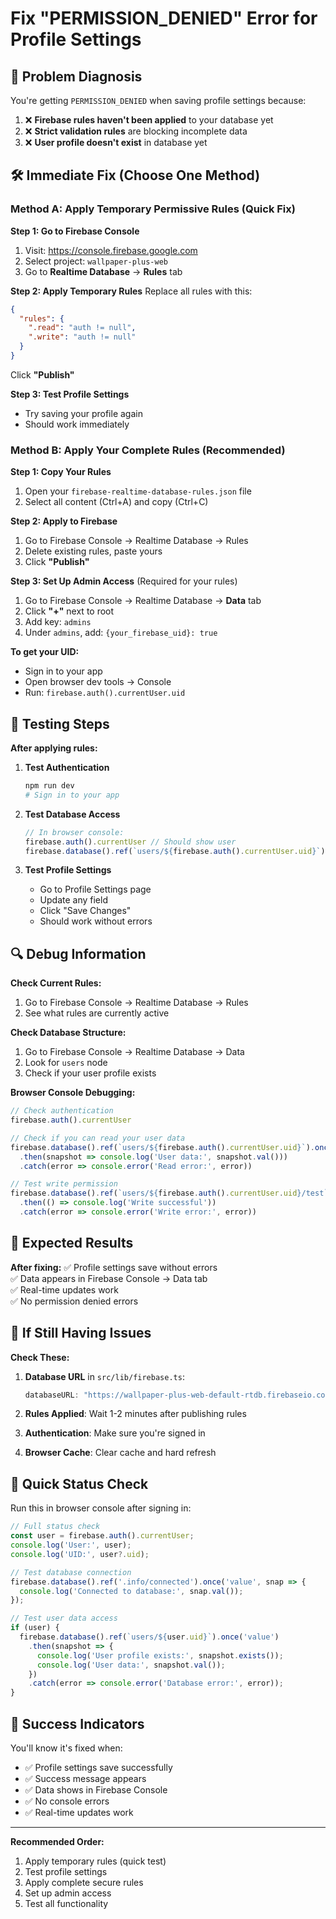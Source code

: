 # Fix "PERMISSION_DENIED" Error for Profile Settings

## 🚨 Problem Diagnosis
You're getting `PERMISSION_DENIED` when saving profile settings because:
1. ❌ **Firebase rules haven't been applied** to your database yet
2. ❌ **Strict validation rules** are blocking incomplete data
3. ❌ **User profile doesn't exist** in database yet

## 🛠️ Immediate Fix (Choose One Method)

### Method A: Apply Temporary Permissive Rules (Quick Fix)

**Step 1: Go to Firebase Console**
1. Visit: https://console.firebase.google.com
2. Select project: `wallpaper-plus-web`
3. Go to **Realtime Database** → **Rules** tab

**Step 2: Apply Temporary Rules**
Replace all rules with this:
```json
{
  "rules": {
    ".read": "auth != null",
    ".write": "auth != null"
  }
}
```
Click **"Publish"**

**Step 3: Test Profile Settings**
- Try saving your profile again
- Should work immediately

### Method B: Apply Your Complete Rules (Recommended)

**Step 1: Copy Your Rules**
1. Open your `firebase-realtime-database-rules.json` file
2. Select all content (Ctrl+A) and copy (Ctrl+C)

**Step 2: Apply to Firebase**
1. Go to Firebase Console → Realtime Database → Rules
2. Delete existing rules, paste yours
3. Click **"Publish"**

**Step 3: Set Up Admin Access** (Required for your rules)
1. Go to Firebase Console → Realtime Database → **Data** tab
2. Click **"+"** next to root
3. Add key: `admins`
4. Under `admins`, add: `{your_firebase_uid}: true`

**To get your UID:**
- Sign in to your app
- Open browser dev tools → Console
- Run: `firebase.auth().currentUser.uid`

## 🧪 Testing Steps

**After applying rules:**

1. **Test Authentication**
   ```bash
   npm run dev
   # Sign in to your app
   ```

2. **Test Database Access**
   ```javascript
   // In browser console:
   firebase.auth().currentUser // Should show user
   firebase.database().ref(`users/${firebase.auth().currentUser.uid}`).once('value') // Should work
   ```

3. **Test Profile Settings**
   - Go to Profile Settings page
   - Update any field
   - Click "Save Changes"
   - Should work without errors

## 🔍 Debug Information

**Check Current Rules:**
1. Go to Firebase Console → Realtime Database → Rules
2. See what rules are currently active

**Check Database Structure:**
1. Go to Firebase Console → Realtime Database → Data
2. Look for `users` node
3. Check if your user profile exists

**Browser Console Debugging:**
```javascript
// Check authentication
firebase.auth().currentUser

// Check if you can read your user data
firebase.database().ref(`users/${firebase.auth().currentUser.uid}`).once('value')
  .then(snapshot => console.log('User data:', snapshot.val()))
  .catch(error => console.error('Read error:', error))

// Test write permission
firebase.database().ref(`users/${firebase.auth().currentUser.uid}/test`).set('hello')
  .then(() => console.log('Write successful'))
  .catch(error => console.error('Write error:', error))
```

## 🎯 Expected Results

**After fixing:**
✅ Profile settings save without errors  
✅ Data appears in Firebase Console → Data tab  
✅ Real-time updates work  
✅ No permission denied errors  

## 🚨 If Still Having Issues

**Check These:**

1. **Database URL** in `src/lib/firebase.ts`:
   ```typescript
   databaseURL: "https://wallpaper-plus-web-default-rtdb.firebaseio.com"
   ```

2. **Rules Applied**: Wait 1-2 minutes after publishing rules

3. **Authentication**: Make sure you're signed in

4. **Browser Cache**: Clear cache and hard refresh

## 📱 Quick Status Check

Run this in browser console after signing in:
```javascript
// Full status check
const user = firebase.auth().currentUser;
console.log('User:', user);
console.log('UID:', user?.uid);

// Test database connection
firebase.database().ref('.info/connected').once('value', snap => {
  console.log('Connected to database:', snap.val());
});

// Test user data access
if (user) {
  firebase.database().ref(`users/${user.uid}`).once('value')
    .then(snapshot => {
      console.log('User profile exists:', snapshot.exists());
      console.log('User data:', snapshot.val());
    })
    .catch(error => console.error('Database error:', error));
}
```

## 🎉 Success Indicators

You'll know it's fixed when:
- ✅ Profile settings save successfully
- ✅ Success message appears
- ✅ Data shows in Firebase Console
- ✅ No console errors
- ✅ Real-time updates work

---

**Recommended Order:**
1. Apply temporary rules (quick test)
2. Test profile settings
3. Apply complete secure rules
4. Set up admin access
5. Test all functionality
